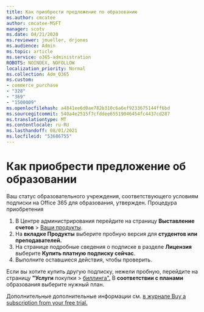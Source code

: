 ```yaml
---
title: Как приобрести предложение по образованию
ms.author: cmcatee
author: cmcatee-MSFT
manager: scotv
ms.date: 04/21/2020
ms.reviewer: jmueller, drjones
ms.audience: Admin
ms.topic: article
ms.service: o365-administration
ROBOTS: NOINDEX, NOFOLLOW
localization_priority: Normal
ms.collection: Adm_O365
ms.custom:
- commerce_purchase
- "328"
- "369"
- "1500009"
ms.openlocfilehash: a4841ee6d0ae782b310c6a6ef9233675144ff6bd
ms.sourcegitcommit: 540a4e2515f7cfddee65519046454fc4437cd287
ms.translationtype: MT
ms.contentlocale: ru-RU
ms.lasthandoff: 08/01/2021
ms.locfileid: "53686755"
---
```

# <a name="how-to-purchase-an-education-offer"></a>Как приобрести предложение об образовании

Ваш статус образовательного учреждения, соответствующего условиям подписки на Office 365 для образования, утвержден. Процедура приобретения
  
1. В Центре администрирования перейдите на страницу **Выставление счетов** \> [Ваши продукты](https://go.microsoft.com/fwlink/p/?linkid=842054).
2. На **вкладке Продукты** выберите пробную версия для **студентов или преподавателей.**
3. На странице подробные сведения о подписке в разделе **Лицензия** выберите **Купить платную подписку сейчас**.
4. Выполните оставшиеся действия, чтобы проверить.

Если вы хотите купить другую подписку, нежели пробную, перейдите на страницу **"Услуги** покупки \> [биллинга".](https://go.microsoft.com/fwlink/p/?linkid=868433) В **соответствии с планами** образования выберите нужный план.

Дополнительные дополнительные информации см. [в журнале Buy a subscription from your free trial.](/microsoft-365/commerce/try-or-buy-microsoft-365#buy-a-subscription-from-your-free-trial)